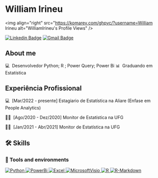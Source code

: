 # William Irineu

<img align="right" src="https://komarev.com/ghpvc/?username=William Irineu alt="WilliamIrineu's Profile Views" />

[![Linkedin Badge](https://img.shields.io/badge/LinkedIn-Williamirineu-blue?style=flat-square&logo=Linkedin&logoColor=white&link=https://www.linkedin.com/in/williamirineu/)](https://www.linkedin.com/in/williamirineu/) 
[![Gmail Badge](https://img.shields.io/badge/-kdowillian@gmail.com-c14438?style=flat-square&logo=Gmail&logoColor=white&link=kdowillian@gmail.com)](mailto:kdowillian@gmail.com)

<!--![William'I github stats](https://github-readme-stats.vercel.app/api?username=WilliamIrineu&show_icons=true&theme=tokyonight)-->

## About me

💻 &nbsp;Desenvolvedor Python; R ; Power Query; Power Bi
📊 &nbsp;Graduando em Estatística

## Experiência Profissional

💻 &nbsp;[Mar/2022 - presente] Estagiario de Estatística na Aliare (Enfase em People Analytics)

👨‍🏫 &nbsp;[Ago/2020 - Dez/2020] Monitor de Estatística na UFG

👨‍🏫 &nbsp;[Jan/2021 - Abr/2021] Monitor de Estatística na UFG

## 🛠️ Skills

### :wrench: Tools and environments

<!-- Python -->
<a href="#">
      <img alt="Python" src="https://img.shields.io/badge/Python-yellow.svg?style=for-the-badge&logo=git&logoColor=white" />
</a>
<!-- PowerBi-->
<a href="#">
      <img alt="PowerBi" src="https://img.shields.io/badge/PowerBI-F2C811?style=for-the-badge&logo=Power%20BI&logoColor=white" />
</a>
<!-- Excel-->
<a href="#">
      <img alt="Excel" src="https://img.shields.io/badge/Microsoft_Excel-217346?style=for-the-badge&logo=microsoft-excel&logoColor=white" />
<!-- MicrosoftVisio -->
<a href="#">
      <img alt="MicrosoftVisio" src="https://img.shields.io/badge/Microsoft_Visio-3955A3?style=for-the-badgee&logo=microsoft-visio&logoColor=white" />
</a>
<!-- R -->
<a href="#">
      <img alt="R" src="https://img.shields.io/badge/Python-yellow.svg?style=for-the-badge&logo=git&logoColor=white" />
</a>
<!-- R-Markdown -->
<a href="#">
      <img alt="R-Markdown" src="https://img.shields.io/badge/Markdown-000000?style=for-the-badge&logo=markdown&logoColor=white" />
</a>


